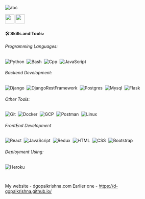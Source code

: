 <!--
# [D. Gopal Krishna](https://github.com/D-GopalKrishna)
-->

![abc](https://user-images.githubusercontent.com/59233227/205643291-43ea2921-03cd-405c-ad14-13adb9d5739b.png)



<a href="mailto:nikhil0223@gmail.com" style="text-decoration:none" target="_blank">
  <img height="30" src = "https://img.shields.io/badge/gmail-c14438?&style=for-the-badge&logo=gmail&logoColor=white">
</a>

<a href="https://www.linkedin.com/in/d-gopal-krishna/" style="text-decoration:none" target="_blank">
  <img height="30" src="https://img.shields.io/badge/linkedin-blue.svg?&style=for-the-badge&logo=linkedin&logoColor=white" />
</a>

<!--
### Hi there 👋
#### This is [D. Gopal Krishna](https://github.com/D-GopalKrishna)
-->
<!--
Machine learning, Web Scraping, Scikit learn, Data Analysis and Viz, 
-->





#### **🛠 Skills and Tools:** 

###### Programming Languages:
<!-- ![Python](https://img.shields.io/badge/-Python-05122A?style=flat&logo=Python)&nbsp; -->

![Python](https://img.shields.io/badge/-Python-05122A?style=flat&logo=Python)&nbsp;
![Bash](https://img.shields.io/badge/-Bash-05122A?style=flat&logo=Linux)&nbsp;
![Cpp](https://img.shields.io/badge/-C++-05122A?style=flat&logo=C)&nbsp;
![JavaScript](https://img.shields.io/badge/-JavaScript-05122A?style=flat&logo=javascript)&nbsp;

<!--
-->


###### Backend Development:

![Django](https://img.shields.io/badge/-Django-05122A?style=flat&logo=Django)&nbsp;
![DjangoRestFramework](https://img.shields.io/badge/-djangorestframework-05122A?style=flat&logo=djangorestframework)&nbsp;
![Postgres](https://img.shields.io/badge/-postgresql-05122A?style=flat&logo=postgresql)&nbsp;
![Mysql](https://img.shields.io/badge/-mysql-05122A?style=flat&logo=mysql)&nbsp;
![Flask](https://img.shields.io/badge/-Flask-05122A?style=flat&logo=Flask)&nbsp;



<!--
![GraphQL](https://img.shields.io/badge/graphql-05122A?style=flat&logo=graphql)&nbsp;
![MongoDB](https://img.shields.io/badge/mongodb-05122A?style=flat&logo=mongodb)&nbsp;
-->

<!--
###### Machine Learning: Deep learning, Big Data, and Cloud
Tensorflow
PyTorch
Keras
Scikit-learn - Core ML
Data Analysis and Visualization
Web Scraping





<!--
###### Data Structures and Algorithms using Python and C++
Hackerrank profile -- 
CodeChef Profile --
-->


###### Other Tools:

![Git](https://img.shields.io/badge/-Git-05122A?style=flat&logo=git)&nbsp;
![Docker](https://img.shields.io/badge/-Docker-05122A?style=flat&logo=Docker)&nbsp;
![GCP](https://img.shields.io/badge/GCP-05122A?style=flat&logo=gcp)&nbsp;
![Postman](https://img.shields.io/badge/-postman-05122A?style=flat&logo=postman)&nbsp;
![Linux](https://img.shields.io/badge/-Linux-05122A?style=flat&logo=linux)&nbsp;
<!--

-->

###### FrontEnd Development
![React](https://img.shields.io/badge/-React-05122A?style=flat&logo=react)&nbsp;
![JavaScript](https://img.shields.io/badge/-JavaScript-05122A?style=flat&logo=javascript)&nbsp;
![Redux](https://img.shields.io/badge/-redux-05122A?style=flat&logo=redux)&nbsp;
![HTML](https://img.shields.io/badge/-HTML-05122A?style=flat&logo=HTML5)&nbsp;
![CSS](https://img.shields.io/badge/-CSS-05122A?style=flat&logo=CSS3&logoColor=1572B6)&nbsp;
![Bootstrap](https://img.shields.io/badge/-Bootstrap-05122A?style=flat&logo=bootstrap&logoColor=563D7C)&nbsp;

<!--
![Node.js](https://img.shields.io/badge/-Node.js-05122A?style=flat&logo=node.js)&nbsp;
-->



###### Deployment Using:

![Heroku](https://img.shields.io/badge/-Heroku-05122A?style=flat&logo=Heroku)&nbsp;
<!--
![Heroku](https://img.shields.io/badge/-Heroku-05122A?style=flat&logo=Heroku)&nbsp;
![Heroku](https://img.shields.io/badge/-Heroku-05122A?style=flat&logo=Heroku)&nbsp;
-->


<br>

My website - dgopalkrishna.com
Earlier one - https://d-gopalkrishna.github.io/
<!--
[![DGK's github stats](https://github-readme-stats.vercel.app/api?username=d-gopalkrishna)](https://github.com/d-gopalkrishna/github-readme-stats)
-->

<!-- <img src="https://github-readme-stats.vercel.app/api?username=d-gopalkrishna&show_icons=true&theme=algolia" alt=" " />
 -->

<!--
![](https://img.shields.io/badge/Code-Python-informational?style=flat&logo=<LOGO_NAME>&logoColor=white&color=2bbc8a)
![](https://img.shields.io/badge/WebDev-Django-informational?style=flat&logo=<LOGO_NAME>&logoColor=white&color=2bbc8a)
![](https://img.shields.io/badge/WebDev-Flask-informational?style=flat&logo=<LOGO_NAME>&logoColor=white&color=2bbc8a)
![](https://img.shields.io/badge/Tools-Docker-informational?style=flat&logo=<LOGO_NAME>&logoColor=white&color=2bbc8a)
![](https://img.shields.io/badge/Tools-PostgreSQL-informational?style=flat&logo=<LOGO_NAME>&logoColor=white&color=2bbc8a)
![](https://img.shields.io/badge/Front-End-Dev-informational?style=flat&logo=<LOGO_NAME>&logoColor=white&color=2bbc8a)
![](https://img.shields.io/badge/Cloud-GCP-informational?style=flat&logo=<LOGO_NAME>&logoColor=white&color=2bbc8a)

-->


<!--
**D-GopalKrishna/D-GopalKrishna** is a ✨ _special_ ✨ repository because its `README.md` (this file) appears on your GitHub profile.
-->
